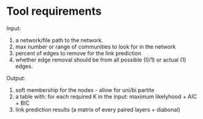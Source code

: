 Tool requirements
=================
Input:
1. a network/file path to the network.
2. max number or range of communities to look for in the network
3. percent of edges to remove for the link prediction
4. whether edge removal should be from all possible (0/1) or actual (1) edges.

Output:
1. soft membership for the nodes - allow for uni/bi partite
2. a table with: for each required K in the input: maximum likelyhood + AIC + BIC
3. link prediction results (a matrix of every paired layers + diabonal)